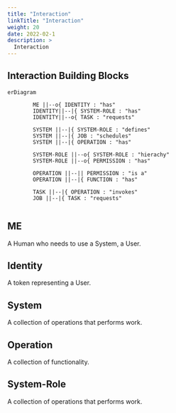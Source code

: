 ```yaml
---
title: "Interaction"
linkTitle: "Interaction"
weight: 20
date: 2022-02-1
description: >
  Interaction
---
```


## Interaction Building Blocks

```mermaid
erDiagram

        ME ||--o{ IDENTITY : "has"
        IDENTITY||--|{ SYSTEM-ROLE : "has"
        IDENTITY||--o{ TASK : "requests"
        
        SYSTEM ||--|{ SYSTEM-ROLE : "defines"
        SYSTEM ||--|{ JOB : "schedules"
        SYSTEM ||--|{ OPERATION : "has"
                
        SYSTEM-ROLE ||--o{ SYSTEM-ROLE : "hierachy"
        SYSTEM-ROLE ||--o{ PERMISSION : "has"

        OPERATION ||--|| PERMISSION : "is a"
        OPERATION ||--|{ FUNCTION : "has"

        TASK ||--|{ OPERATION : "invokes"
        JOB ||--|{ TASK : "requests"
        

```

## ME

A Human who needs to use a System, a User.

## Identity

A token representing a User.

## System

A collection of operations that performs work.

## Operation

A collection of functionality.

## System-Role

A collection of operations that performs work.
